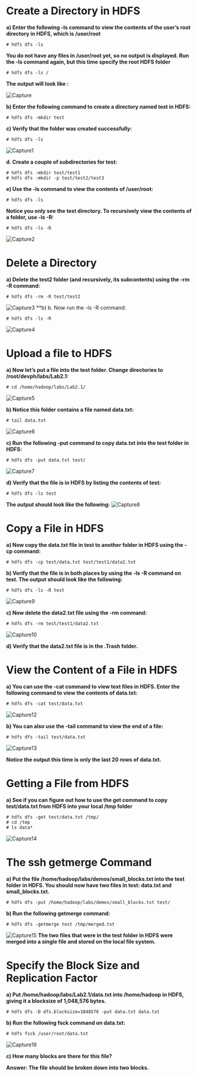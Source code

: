 # Create a Directory in HDFS
**a) Enter the following -ls command to view the contents of the user’s root directory in HDFS, which is /user/root**
```ssh
# hdfs dfs -ls 
```
**You do not have any files in /user/root yet, so no output is displayed. 
Run the -ls command again, but this time specify the root HDFS folder**
```ssh
# hdfs dfs -ls /
```
**The output will look like :**

![Capture](https://user-images.githubusercontent.com/64658306/85610593-c2453b00-b674-11ea-80c6-adee98cfb841.JPG)

**b) Enter the following command to create a directory named test in HDFS:**
```ssh
# hdfs dfs -mkdir test 
```
**c) Verify that the folder was created successfully:**
```ssh
# hdfs dfs -ls
```
![Capture1](https://user-images.githubusercontent.com/64658306/85610608-c5d8c200-b674-11ea-8d0a-cfdb404796de.JPG)

**d. Create a couple of subdirectories for test:** 
```ssh
# hdfs dfs -mkdir test/test1
# hdfs dfs -mkdir -p test/test2/test3 
```
**e) Use the -ls command to view the contents of /user/root:**
```ssh
# hdfs dfs -ls
```
**Notice you only see the test directory. To recursively view the contents of a folder, use -ls -R:**
```ssh
# hdfs dfs -ls -R 
```
![Capture2](https://user-images.githubusercontent.com/64658306/85621856-8d8cb000-b683-11ea-93dc-1e336202fe58.JPG)

# Delete a Directory

**a) Delete the test2 folder (and recursively, its subcontents) using the -rm -R command:**
```ssh
# hdfs dfs -rm -R test/test2 
```
![Capture3](https://user-images.githubusercontent.com/64658306/85622186-1c99c800-b684-11ea-87d9-952b575b8d04.JPG)
**b) b. Now run the -ls -R command:
```ssh
# hdfs dfs -ls -R 
```
![Capture4](https://user-images.githubusercontent.com/64658306/85637993-5b3e7b00-b6a2-11ea-9ff2-f1110f59202e.JPG)

# Upload a file to HDFS
**a) Now let’s put a file into the test folder. Change directories to /root/devph/labs/Lab2.1:**
```ssh
# cd /home/hadoop/labs/Lab2.1/ 
```
![Capture5](https://user-images.githubusercontent.com/64658306/85638165-cf791e80-b6a2-11ea-8329-00240790190d.JPG)

**b) Notice this folder contains a file named data.txt:**
```ssh
# tail data.txt
```
![Capture6](https://user-images.githubusercontent.com/64658306/85638329-40203b00-b6a3-11ea-9919-b137b39a5b1f.JPG)

**c) Run the following -put command to copy data.txt into the test folder in HDFS:**
```ssh
# hdfs dfs -put data.txt test/ 
```
![Capture7](https://user-images.githubusercontent.com/64658306/85638579-dfddc900-b6a3-11ea-9cdf-b29387319bbe.JPG)

**d) Verify that the file is in HDFS by listing the contents of test:**
```ssh
# hdfs dfs -ls test
```
**The output should look like the following:**
![Capture8](https://user-images.githubusercontent.com/64658306/85638758-61cdf200-b6a4-11ea-8890-87953e7d5dbd.JPG)

# Copy a File in HDFS
**a) Now copy the data.txt file in test to another folder in HDFS using the -cp command:**
```ssh
# hdfs dfs -cp test/data.txt test/test1/data2.txt 
```
**b) Verify that the file is in both places by using the -ls -R command on test. The 
output should look like the following:**
```ssh
# hdfs dfs -ls -R test 
```
![Capture9](https://user-images.githubusercontent.com/64658306/85639008-19fb9a80-b6a5-11ea-9972-0cad85400f7b.JPG)

**c) Now delete the data2.txt file using the -rm command:**
```ssh
# hdfs dfs -rm test/test1/data2.txt 
```
![Capture10](https://user-images.githubusercontent.com/64658306/85639169-7b236e00-b6a5-11ea-9ba0-a26ea90c2341.JPG)

**d) Verify that the data2.txt file is in the .Trash folder.**

# View the Content of a File in HDFS
**a)  You can use the -cat command to view text files in HDFS. Enter the following command to view the contents of data.txt:**

```ssh
# hdfs dfs -cat test/data.txt 
```
![Capture12](https://user-images.githubusercontent.com/64658306/85639323-043aa500-b6a6-11ea-9fe4-cd15a2ddbe47.JPG)

**b) You can also use the ‐tail command to view the end of a file:**
```ssh
# hdfs dfs -tail test/data.txt 
```
![Capture13](https://user-images.githubusercontent.com/64658306/85639493-8fb43600-b6a6-11ea-8505-6ec0b4ae4d28.JPG)

**Notice the output this time is only the last 20 rows of data.txt.**

# Getting a File from HDFS
**a) See if you can figure out how to use the get command to copy test/data.txt from HDFS into your local /tmp folder**
```ssh
# hdfs dfs -get test/data.txt /tmp/
# cd /tmp
# ls data* 
```
![Capture14](https://user-images.githubusercontent.com/64658306/85639680-0fda9b80-b6a7-11ea-899b-b70d7cfad6d4.JPG)

# The ssh getmerge Command
**a) Put the file /home/hadoop/labs/demos/small_blocks.txt into the test folder in HDFS. You should now have two files in test: data.txt and small_blocks.txt.** 
```ssh
# hdfs dfs -put /home/hadoop/labs/demos/small_blocks.txt test/
```
**b) Run the following getmerge command:**
```ssh
# hdfs dfs -getmerge test /tmp/merged.txt 
```
![Capture15](https://user-images.githubusercontent.com/64658306/85639951-f6861f00-b6a7-11ea-8f02-19bee98234de.JPG)
**The two files that were in the test folder in HDFS were merged into a single file and stored on the local file system.**

# Specify the Block Size and Replication Factor
**a) Put /home/hadoop/labs/Lab2.1/data.txt into /home/hadoop in HDFS, giving it a blocksize of 1,048,576 bytes.**
```ssh
# hdfs dfs -D dfs.blocksize=1048576 -put data.txt data.txt 
```
**b) Run the following fsck command on data.txt:**
```ssh
# hdfs fsck /user/root/data.txt 
```
![Capture16](https://user-images.githubusercontent.com/64658306/85640250-ec185500-b6a8-11ea-8150-f4a4f37370a0.JPG)

**c) How many blocks are there for this file?**

**Answer: The file should be broken down into two blocks.**


